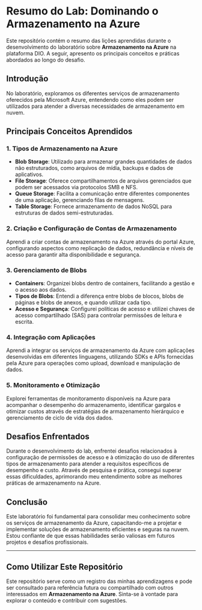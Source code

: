# Resumo do Lab: Dominando o Armazenamento na Azure

Este repositório contém o resumo das lições aprendidas durante o desenvolvimento do laboratório sobre **Armazenamento na Azure** na plataforma DIO. A seguir, apresento os principais conceitos e práticas abordados ao longo do desafio.

## Introdução

No laboratório, exploramos os diferentes serviços de armazenamento oferecidos pela Microsoft Azure, entendendo como eles podem ser utilizados para atender a diversas necessidades de armazenamento em nuvem. 

## Principais Conceitos Aprendidos

### 1. Tipos de Armazenamento na Azure

- **Blob Storage**: Utilizado para armazenar grandes quantidades de dados não estruturados, como arquivos de mídia, backups e dados de aplicativos.
- **File Storage**: Oferece compartilhamentos de arquivos gerenciados que podem ser acessados via protocolos SMB e NFS.
- **Queue Storage**: Facilita a comunicação entre diferentes componentes de uma aplicação, gerenciando filas de mensagens.
- **Table Storage**: Fornece armazenamento de dados NoSQL para estruturas de dados semi-estruturadas.

### 2. Criação e Configuração de Contas de Armazenamento

Aprendi a criar contas de armazenamento na Azure através do portal Azure, configurando aspectos como replicação de dados, redundância e níveis de acesso para garantir alta disponibilidade e segurança.

### 3. Gerenciamento de Blobs

- **Containers**: Organizei blobs dentro de containers, facilitando a gestão e o acesso aos dados.
- **Tipos de Blobs**: Entendi a diferença entre blobs de blocos, blobs de páginas e blobs de anexos, e quando utilizar cada tipo.
- **Acesso e Segurança**: Configurei políticas de acesso e utilizei chaves de acesso compartilhado (SAS) para controlar permissões de leitura e escrita.

### 4. Integração com Aplicações

Aprendi a integrar os serviços de armazenamento da Azure com aplicações desenvolvidas em diferentes linguagens, utilizando SDKs e APIs fornecidas pela Azure para operações como upload, download e manipulação de dados.

### 5. Monitoramento e Otimização

Explorei ferramentas de monitoramento disponíveis na Azure para acompanhar o desempenho do armazenamento, identificar gargalos e otimizar custos através de estratégias de armazenamento hierárquico e gerenciamento de ciclo de vida dos dados.

## Desafios Enfrentados

Durante o desenvolvimento do lab, enfrentei desafios relacionados à configuração de permissões de acesso e à otimização do uso de diferentes tipos de armazenamento para atender a requisitos específicos de desempenho e custo. Através de pesquisa e prática, consegui superar essas dificuldades, aprimorando meu entendimento sobre as melhores práticas de armazenamento na Azure.

## Conclusão

Este laboratório foi fundamental para consolidar meu conhecimento sobre os serviços de armazenamento da Azure, capacitando-me a projetar e implementar soluções de armazenamento eficientes e seguras na nuvem. Estou confiante de que essas habilidades serão valiosas em futuros projetos e desafios profissionais.

---

## Como Utilizar Este Repositório

Este repositório serve como um registro das minhas aprendizagens e pode ser consultado para referência futura ou compartilhado com outros interessados em **Armazenamento na Azure**. Sinta-se à vontade para explorar o conteúdo e contribuir com sugestões.

